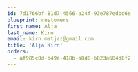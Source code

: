 ```yaml
---
id: 7d1766bf-81d7-4566-a24f-93e787edbd6e
blueprint: customers
first_name: Alja
last_name: Kirn
email: kirn.matjaz@gmail.com
title: 'Alja Kirn'
orders:
  - af985c0d-b49a-418b-a8d8-b823a684d8f2
---
```

